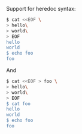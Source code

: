 Support for heredoc syntax:

```sh
$ cat <<EOF \
> hello\
> world\
> EOF
hello
world
$ echo foo
foo
```

And

```sh
$ cat <<EOF > foo \
> hello\
> world\
> EOF
$ cat foo
hello
world
$ echo foo
foo
```
